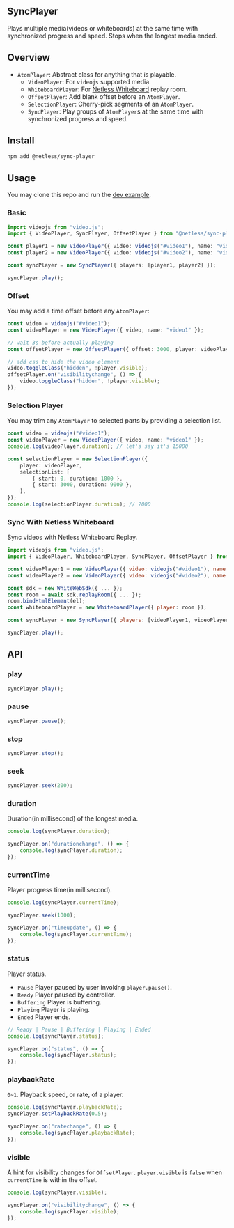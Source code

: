 ## SyncPlayer

Plays multiple media(videos or whiteboards) at the same time with synchronized progress and speed. Stops when the longest media ended.

## Overview

-   `AtomPlayer`: Abstract class for anything that is playable.
    -   `VideoPlayer`: For `videojs` supported media.
    -   `WhiteboardPlayer`: For [Netless Whiteboard](https://developer.netless.link/javascript-en/home/replay) replay room.
    -   `OffsetPlayer`: Add blank offset before an `AtomPlayer`.
    -   `SelectionPlayer`: Cherry-pick segments of an `AtomPlayer`.
    -   `SyncPlayer`: Play groups of `AtomPlayer`s at the same time with synchronized progress and speed.

## Install

```
npm add @netless/sync-player
```

## Usage

You may clone this repo and run the [dev example](https://github.com/netless-io/sync-player/blob/main/dev/index.ts).

### Basic

```ts
import videojs from "video.js";
import { VideoPlayer, SyncPlayer, OffsetPlayer } from "@netless/sync-player";

const player1 = new VideoPlayer({ video: videojs("#video1"), name: "video1" });
const player2 = new VideoPlayer({ video: videojs("#video2"), name: "video2" });

const syncPlayer = new SyncPlayer({ players: [player1, player2] });

syncPlayer.play();
```

### Offset

You may add a time offset before any `AtomPlayer`:

```ts
const video = videojs("#video1");
const videoPlayer = new VideoPlayer({ video, name: "video1" });

// wait 3s before actually playing
const offsetPlayer = new OffsetPlayer({ offset: 3000, player: videoPlayer });

// add css to hide the video element
video.toggleClass("hidden", !player.visible);
offsetPlayer.on("visibilitychange", () => {
    video.toggleClass("hidden", !player.visible);
});
```

### Selection Player

You may trim any `AtomPlayer` to selected parts by providing a selection list.

```ts
const video = videojs("#video1");
const videoPlayer = new VideoPlayer({ video, name: "video1" });
console.log(videoPlayer.duration); // let's say it's 15000

const selectionPlayer = new SelectionPlayer({
    player: videoPlayer,
    selectionList: [
        { start: 0, duration: 1000 },
        { start: 3000, duration: 9000 },
    ],
});
console.log(selectionPlayer.duration); // 7000
```

### Sync With Netless Whiteboard

Sync videos with Netless Whiteboard Replay.

```js
import videojs from "video.js";
import { VideoPlayer, WhiteboardPlayer, SyncPlayer, OffsetPlayer } from "@netless/sync-player";

const videoPlayer1 = new VideoPlayer({ video: videojs("#video1"), name: "video1" });
const videoPlayer2 = new VideoPlayer({ video: videojs("#video2"), name: "video2" });

const sdk = new WhiteWebSdk({ ... });
const room = await sdk.replayRoom({ ... });
room.bindHtmlElement(el);
const whiteboardPlayer = new WhiteboardPlayer({ player: room });

const syncPlayer = new SyncPlayer({ players: [videoPlayer1, videoPlayer2, whiteboardPlayer] });

syncPlayer.play();
```

## API

### play

```ts
syncPlayer.play();
```

### pause

```ts
syncPlayer.pause();
```

### stop

```ts
syncPlayer.stop();
```

### seek

```ts
syncPlayer.seek(200);
```

### duration

Duration(in millisecond) of the longest media.

```ts
console.log(syncPlayer.duration);

syncPlayer.on("durationchange", () => {
    console.log(syncPlayer.duration);
});
```

### currentTime

Player progress time(in millisecond).

```ts
console.log(syncPlayer.currentTime);

syncPlayer.seek(1000);

syncPlayer.on("timeupdate", () => {
    console.log(syncPlayer.currentTime);
});
```

### status

Player status.

-   `Pause` Player paused by user invoking `player.pause()`.
-   `Ready` Player paused by controller.
-   `Buffering` Player is buffering.
-   `Playing` Player is playing.
-   `Ended` Player ends.

```ts
// Ready | Pause | Buffering | Playing | Ended
console.log(syncPlayer.status);

syncPlayer.on("status", () => {
    console.log(syncPlayer.status);
});
```

### playbackRate

`0~1`. Playback speed, or rate, of a player.

```ts
console.log(syncPlayer.playbackRate);
syncPlayer.setPlaybackRate(0.5);

syncPlayer.on("ratechange", () => {
    console.log(syncPlayer.playbackRate);
});
```

### visible

A hint for visibility changes for `OffsetPlayer`. `player.visible` is `false` when `currentTime` is within the offset.

```ts
console.log(syncPlayer.visible);

syncPlayer.on("visibilitychange", () => {
    console.log(syncPlayer.visible);
});
```

